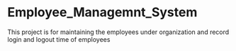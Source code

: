 # Employee_Managemnt_System
This project is for maintaining the employees under organization and  record login and logout time of employees
